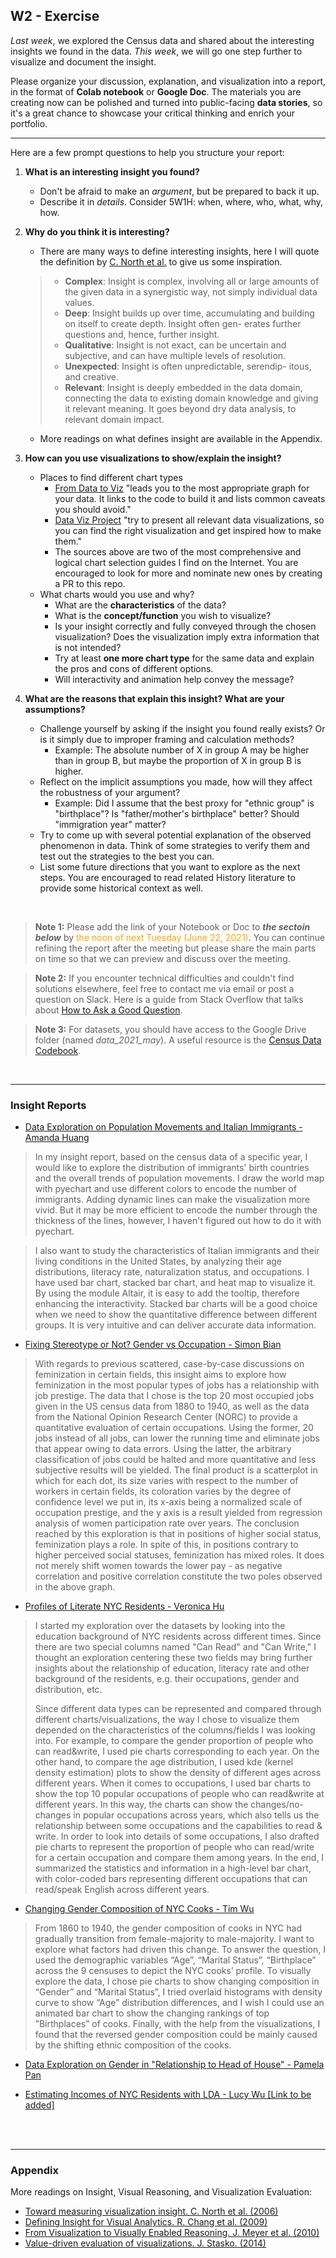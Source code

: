 ## W2 - Exercise


*Last week*, we explored the Census data and shared about the interesting insights we found in the data. 
*This week*, we will go one step further to visualize and document the insight. 

Please organize your discussion, explanation, and visualization into a report, in the format of **Colab notebook** or **Google Doc**. The materials you are creating now can be polished and turned into public-facing **data stories**, so it's a great chance to showcase your critical thinking and enrich your portfolio.

****

Here are a few prompt questions to help you structure your report:

1. **What is an interesting insight you found?**
	- Don't be afraid to make an *argument*, but be prepared to back it up.
	- Describe it in *details*. Consider 5W1H: when, where, who, what, why, how.

2. **Why do you think it is interesting?**
	- 	There are many ways to define interesting insights, here I will quote the definition by [C. North et al.](https://ieeexplore.ieee.org/document/1626178) to give us some inspiration.

	>   - **Complex**: Insight is complex, involving all or large amounts of the given data in a synergistic way, not simply individual data values.
	>  	- **Deep**: Insight builds up over time, accumulating and building on itself to create depth. Insight often gen- erates further questions and, hence, further insight.
	>  	- **Qualitative**: Insight is not exact, can be uncertain and subjective, and can have multiple levels of resolution. 
	>  	- **Unexpected**: Insight is often unpredictable, serendip-
itous, and creative.
	>  	- **Relevant**: Insight is deeply embedded in the data
domain, connecting the data to existing domain knowledge and giving it relevant meaning. It goes beyond dry data analysis, to relevant domain impact.

	- More readings on what defines insight are available in the Appendix.

3. **How can you use visualizations to show/explain the insight?**
	- Places to find different chart types
		- [From Data to Viz](https://www.data-to-viz.com) "leads you to the most appropriate graph for your data. It links to the code to build it and lists common caveats you should avoid."
		- [Data Viz Project](https://datavizproject.com) "try to present all relevant data visualizations, so you can find the right visualization and get inspired how to make them."
		- The sources above are two of the most comprehensive and logical chart selection guides I find on the Internet. You are encouraged to look for more and nominate new ones by creating a PR to this repo. 
	- What charts would you use and why? 
		- What are the **characteristics** of the data?
		- What is the **concept/function** you wish to visualize?
		- Is your insight correctly and fully conveyed through the chosen visualization? Does the visualization imply extra information that is not intended?
		- Try at least **one more chart type** for the same data and explain  the pros and cons of different options.
		- Will interactivity and animation help convey the message? 

4. **What are the reasons that explain this insight? What are your assumptions?**
	- Challenge yourself by asking if the insight you found really exists? Or is it simply due to improper framing and calculation methods? 
		- Example: The absolute number of X in group A may be higher than in group B, but maybe the proportion of X in group B is higher.
	- Reflect on the implicit assumptions you made, how will they affect the robustness of your argument? 
		- Example: Did I assume that the best proxy for "ethnic group" is "birthplace"? Is "father/mother's birthplace" better? Should "immigration year" matter?
	- Try to come up with several potential explanation of the observed phenomenon in data. Think of some strategies to verify them and test out the strategies to the best you can.
	- List some future directions that you want to explore as the next steps. You are encouraged to read related History literature to provide some historical context as well.

<br>

> **Note 1:** Please add the link of your Notebook or Doc to ***the sectoin below*** by <span style="color:orange">the noon of next Tuesday (June 22, 2021)</span>. You can continue refining the report after the meeting but please share the main parts on time so that we can preview and discuss over the meeting. 

> **Note 2:** If you encounter technical difficulties and couldn't find solutions elsewhere, feel free to contact me via email or post a question on Slack. Here is a guide from Stack Overflow that talks about [How to Ask a Good Question](https://stackoverflow.com/help/how-to-ask).

> **Note 3:** For datasets, you should have access to the Google Drive folder (named *data\_2021\_may*). A useful resource is the [Census Data Codebook](https://docs.google.com/document/d/1YHucLq-P9GwJL08nWL9o1AerlMhVBtizKa1NOl8GgXE/edit?usp=sharing).

<br>

****

### Insight Reports

- [Data Exploration on Population Movements and Italian Immigrants - Amanda Huang](https://nbviewer.jupyter.org/gist/Oysters1874/fdd0e259c59b52d46810f334d6c49eeb)

> In my insight report, based on the census data of a specific year, I would like to explore the distribution of immigrants' birth countries and the overall trends of population movements. I draw the world map with pyechart and use different colors to encode the number of immigrants. Adding dynamic lines can make the visualization more vivid. But it may be more efficient to encode the number through the thickness of the lines, however, I haven't figured out how to do it with pyechart.

> I also want to study the characteristics of Italian immigrants and their living conditions in the United States, by analyzing their age distributions, literacy rate, naturalization status, and occupations. I have used bar chart, stacked bar chart, and heat map to visualize it. By using the module Altair, it is easy to add the tooltip, therefore enhancing the interactivity. Stacked bar charts will be a good choice when we need to show the quantitative difference between different groups. It is very intuitive and can deliver accurate data information.

- [Fixing Stereotype or Not? Gender vs Occupation - Simon Bian](https://colab.research.google.com/drive/1vu1bShkzQ0iE3dTOZIyR-q-zSQaO0uaK?usp=sharing)

> With regards to previous scattered, case-by-case discussions on feminization in certain fields, this insight aims to explore how feminization in the most popular types of jobs has a relationship with job prestige. The data that I chose is the top 20 most occupied jobs given in the US census data from 1880 to 1940, as well as the data from the National Opinion Research Center (NORC) to provide a quantitative evaluation of certain occupations. Using the former, 20 jobs instead of all jobs, can lower the running time and eliminate jobs that appear owing to data errors. Using the latter, the arbitrary classification of jobs could be halted and more quantitative and less subjective results will be yielded. The final product is a scatterplot in which for each dot, its size varies with respect to the number of workers in certain fields, its coloration varies by the degree of confidence level we put in, its x-axis being a normalized scale of occupation prestige, and the y axis is a result yielded from regression analysis of women participation rate over years. The conclusion reached by this exploration is that in positions of higher social status, feminization plays a role. In spite of this, in positions contrary to higher perceived social statuses, feminization has mixed roles. It does not merely shift women towards the lower pay - as negative correlation and positive correlation constitute the two poles observed in the above graph.

- [Profiles of Literate NYC Residents - Veronica Hu](https://colab.research.google.com/drive/1o3ub0rwH4w8nut8iG27aodEkHA-FM-lb?usp=sharing)

> I started my exploration over the datasets by looking into the education background of NYC residents across different times. Since there are two special columns named "Can Read" and "Can Write," I thought an exploration centering these two fields may bring further insights about the relationship of education, literacy rate and other background of the residents, e.g. their occupations, gender and distribution, etc. 
> 
> Since different data types can be represented and compared through different charts/visualizations, the way I chose to visualize them depended on the characteristics of the columns/fields I was looking into. For example, to compare the gender proportion of people who can read&write, I used pie charts corresponding to each year. On the other hand, to compare the age distribution, I used kde (kernel density estimation) plots to show the density of different ages across different years. When it comes to occupations, I used bar charts to show the top 10 popular occupations of people who can read&write at different years. In this way, the charts can show the changes/no-changes in popular occupations across years, which also tells us the relationship between some occupations and the capabilities to read & write. In order to look into details of some occupations, I also drafted pie charts to represent the proportion of people who can read/write for a certain occupation and compare them among years. In the end, I summarized the statistics and information in a high-level bar chart, with color-coded bars representing different occupations that can read/speak English across different years. 

- [Changing Gender Composition of NYC Cooks - Tim Wu](https://colab.research.google.com/drive/1bz1Oykkjj_RmZ4qP_3l6glc5rk-TWLnh?usp=sharing)

> From 1860 to 1940, the gender composition of cooks in NYC had gradually transition from female-majority to male-majority. I want to explore what factors had driven this change. To answer the question, I used the demographic variables “Age”, “Marital Status”, “Birthplace” across the 9 censuses to depict the NYC cooks’ profile. To visually explore the data, I chose pie charts to show changing composition in “Gender” and “Marital Status”, I tried overlaid histograms with density curve to show “Age” distribution differences, and I wish I could use an animated bar chart to show the changing rankings of top ”Birthplaces” of cooks. Finally, with the help from the visualizations, I found that the reversed gender composition could be mainly caused by the shifting ethnic composition of the cooks. 

- [Data Exploration on Gender in "Relationship to Head of House" - Pamela Pan](https://colab.research.google.com/drive/1aGcd9dWKFJY_dc_kETsN88yEE8tr2IMB?usp=sharing)

- [Estimating Incomes of NYC Residents with LDA - Lucy Wu [Link to be added]](https://temp.com)

<br>
<br>

****

### Appendix

More readings on Insight, Visual Reasoning, and Visualization Evaluation: 

- [Toward measuring visualization insight. C. North et al. (2006)](https://www.semanticscholar.org/paper/Toward-measuring-visualization-insight-North/a5c76ac1c75da8e2d7e21cc602857ef3567b1f6c)
- [Defining Insight for Visual Analytics. R. Chang et al. (2009)](https://www.semanticscholar.org/paper/Defining-Insight-for-Visual-Analytics-Chang-Ziemkiewicz/b28ccb88c5fe7d728b0d7e5e426c9cf55ca26667)
- [From Visualization to Visually Enabled Reasoning. J. Meyer et al. (2010)](https://www.semanticscholar.org/paper/From-Visualization-to-Visually-Enabled-Reasoning-Meyer-Thomas/181ef6274ce08772d965d25669739ed3fbd7535e)
- [Value-driven evaluation of visualizations. J. Stasko. (2014)](https://www.semanticscholar.org/paper/Value-driven-evaluation-of-visualizations-Stasko/bf10c7c8f4e8b47e498fc67de3ad7fdf60f2fe20)
